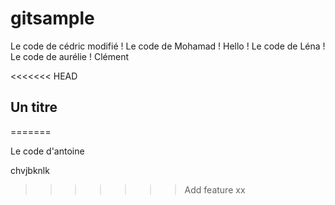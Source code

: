 # gitsample

Le code de cédric modifié !
Le code de Mohamad !
Hello !
Le code de Léna !
Le code de aurélie !
Clément 

<<<<<<< HEAD
## Un titre
=======

Le code d'antoine
 
chvjbknlk
>>>>>>> Add feature xx
